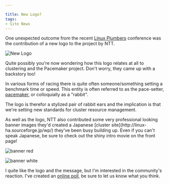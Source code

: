```yaml
---

title: New Logo?
tags: 
- Site News
---
```

One unexpected outcome from the recent [Linux Plumbers](http://www.linuxplumbersconf.org/2010/) conference was the contribution of a new logo to the project by NTT.

![New Logo](/images/tumblr_lbro32bsb31qzagr8.png)

Quite possibly you're now wondering how this logo relates at all to clustering
and the Pacemaker project. Don't worry, they came up with a backstory too!

In various forms of racing there is quite often someone/something setting a
benchmark time or speed. This entity is often referred to as the pace-setter,
[pacemaker](http://en.wikipedia.org/wiki/Pacemaker_%28running%29), or
colloquially as a "rabbit".

The logo is therefor a stylized pair of rabbit ears and the implication is
that we're setting new standards for cluster resource management.

As well as the logo, NTT also contributed some very professional looking
banner images they'd created a Japanese [cluster site](http://linux-
ha.sourceforge.jp/wp/) they've been busy building up. Even if you can't speak
Japanese, be sure to check out the shiny intro movie on the front page!

![banner red](/images/tumblr_lbrofycDve1qzagr8.jpg)

![banner white](/images/tumblr_lbrogrG7ah1qzagr8.jpg)

I quite like the logo and the message, but I'm interested in the community's
reaction. I've created an [online poll](http://polldaddy.com/poll/4074769), be
sure to let us know what you think.


